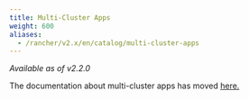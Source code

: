 ```yaml
---
title: Multi-Cluster Apps
weight: 600
aliases:
  - /rancher/v2.x/en/catalog/multi-cluster-apps
---
```

_Available as of v2.2.0_

The documentation about multi-cluster apps has moved [here.]({{<baseurl>}}/rancher/v2.x/en/deploy-across-clusters/multi-cluster-apps)
